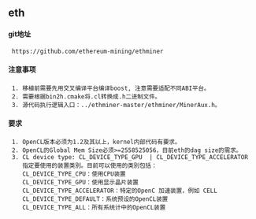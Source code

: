 ## eth

#### git地址
     
     https://github.com/ethereum-mining/ethminer
     
#### 注意事项
     
     1. 移植前需要先用交叉编译平台编译boost, 注意需要适配不同ABI平台。
     2. 需要根据bin2h.cmake将.cl转换成.h二进制文件。
     3. 源代码执行逻辑入口：../ethminer-master/ethminer/MinerAux.h。
     
#### 要求
     
     1. OpenCL版本必须为1.2及其以上，kernel内部代码有要求。
     2. OpenCL的Global Mem Size必须>=2558525056，目前eth的dag size的需求。
     3. CL device type: CL_DEVICE_TYPE_GPU  | CL_DEVICE_TYPE_ACCELERATOR
        指定要使用的装置类別。目前可以使用的类別包括：
        CL_DEVICE_TYPE_CPU：使用CPU装置
        CL_DEVICE_TYPE_GPU：使用显示晶片装置
        CL_DEVICE_TYPE_ACCELERATOR：特定的OpenC 加速装置，例如 CELL
        CL_DEVICE_TYPE_DEFAULT：系统预设的OpenCL装置
        CL_DEVICE_TYPE_ALL：所有系统计中的OpenCL装置